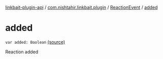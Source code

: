 [linkbait-plugin-api](../../index.md) / [com.nishtahir.linkbait.plugin](../index.md) / [ReactionEvent](index.md) / [added](.)

# added

`var added: Boolean` [(source)](https://gitlab.com/nishtahir/linkbait/tree/master/linkbait-plugin-api/src/main/kotlin//com/nishtahir/linkbait/plugin/Events.kt#L45)

Reaction added

